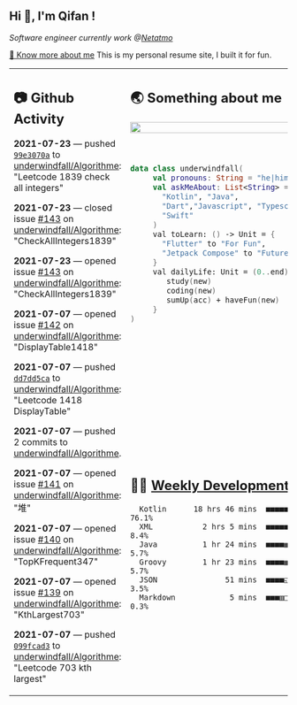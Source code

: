 <h2> Hi 👋, I'm Qifan ! </h2>
<p><em>Software engineer currently work @<a href="https://www.netatmo.com">Netatmo</a>
</em></p><p><a href="https://qifanyang.com/resume" target="_blank"> 🔭 Know more about me</a> This is my personal resume site, I built it for fun.</p>
<table><tr><td valign="top" rowspan="2">

 ## 📷 Github Activity
 <!-- githubActivity starts -->
  **2021-07-23** — pushed [`99e3070a`](https://github.com/underwindfall/Algorithme/commit/99e3070aaee3e3f3196d0da57dc64e9c7e483f2c) to [underwindfall/Algorithme](https://api.github.com/repos/underwindfall/Algorithme): "Leetcode 1839 check all integers"

  **2021-07-23** — closed issue [#143](https://api.github.com/repos/underwindfall/Algorithme/issues/143) on [underwindfall/Algorithme](https://api.github.com/repos/underwindfall/Algorithme): "CheckAllIntegers1839"

  **2021-07-23** — opened issue [#143](https://api.github.com/repos/underwindfall/Algorithme/issues/143) on [underwindfall/Algorithme](https://api.github.com/repos/underwindfall/Algorithme): "CheckAllIntegers1839"

  **2021-07-07** — opened issue [#142](https://api.github.com/repos/underwindfall/Algorithme/issues/142) on [underwindfall/Algorithme](https://api.github.com/repos/underwindfall/Algorithme): "DisplayTable1418"

  **2021-07-07** — pushed [`dd7dd5ca`](https://github.com/underwindfall/Algorithme/commit/dd7dd5cab966af82cda50b5779b7741e623746af) to [underwindfall/Algorithme](https://api.github.com/repos/underwindfall/Algorithme): "Leetcode 1418 DisplayTable"

  **2021-07-07** — pushed 2 commits to [underwindfall/Algorithme](https://api.github.com/repos/underwindfall/Algorithme).

  **2021-07-07** — opened issue [#141](https://api.github.com/repos/underwindfall/Algorithme/issues/141) on [underwindfall/Algorithme](https://api.github.com/repos/underwindfall/Algorithme): "堆"

  **2021-07-07** — opened issue [#140](https://api.github.com/repos/underwindfall/Algorithme/issues/140) on [underwindfall/Algorithme](https://api.github.com/repos/underwindfall/Algorithme): "TopKFrequent347"

  **2021-07-07** — opened issue [#139](https://api.github.com/repos/underwindfall/Algorithme/issues/139) on [underwindfall/Algorithme](https://api.github.com/repos/underwindfall/Algorithme): "KthLargest703"

  **2021-07-07** — pushed [`099fcad3`](https://github.com/underwindfall/Algorithme/commit/099fcad354472758f95fad877c6cfdf54dd20303) to [underwindfall/Algorithme](https://api.github.com/repos/underwindfall/Algorithme): "Leetcode 703 kth largest"
 <!-- githubActivity ends -->
 </td><td valign="top">

 ## 🌏 Something about me
 <!-- profile starts -->
 <a href="https://github.com/underwindfall" width="100%">
   <img src="http://github-readme-streak-stats.herokuapp.com?user=underwindfall&theme=algolia&hide_border=true&dates=30DD8A&background=00000000" width="100%"/>
 </a>
 <br/>
 <br/>
 <br/>

 ```kotlin
 data class underwindfall(
      val pronouns: String = "he|him",
      val askMeAbout: List<String> = listOf(
        "Kotlin", "Java",
        "Dart","Javascript", "Typescript",
        "Swift"
      )
      val toLearn: () -> Unit = {
        "Flutter" to "For Fun",
        "Jetpack Compose" to "Future"
      }
      val dailyLife: Unit = (0..end).reduce { acc, new ->
         study(new)
         coding(new)
         sumUp(acc) + haveFun(new)
      }
 )
 ```
 <!-- profile ends -->
 </td></tr><tr><td valign="top">

 ## 🏊‍♂️ <a href="https://gist.github.com/underwindfall/377ee88ba1fabd1e93516e48ca9c61eb" target="_blank">Weekly Development Breakdown</a>
  <!-- codeTime starts -->
  ```text
    Kotlin      18 hrs 46 mins  ■■■■■■■■■■■■■■■■■■■■■▦□□  76.1%
    XML           2 hrs 5 mins  ■■■■■▥□□□□□□□□□□□□□□□□□□   8.4%
    Java          1 hr 24 mins  ■■■■▦□□□□□□□□□□□□□□□□□□□   5.7%
    Groovy        1 hr 23 mins  ■■■■▦□□□□□□□□□□□□□□□□□□□   5.7%
    JSON               51 mins  ■■■■◱□□□□□□□□□□□□□□□□□□□   3.5%
    Markdown            5 mins  ■■■▥□□□□□□□□□□□□□□□□□□□□   0.3%
  ```
  <!-- codeTime starts -->
  </td></tr></table>